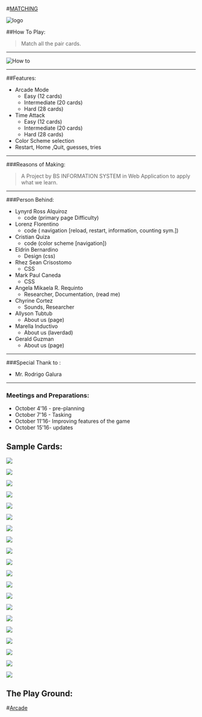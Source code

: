 #[MATCHING](https://ng-matching.github.io/webapp/)
 
 ![logo](https://github.com/ng-matching/webapp/blob/master/images/logo.png)
 
 ##How To Play:
  > Match all the pair cards.
 ___________
 
 ![How to](https://github.com/ng-matching/webapp/blob/master/images/howToPlay-1.png)
 
 ___________
 
 ##Features:
  * Arcade Mode
       - Easy (12 cards)
       - Intermediate (20 cards)
       - Hard (28 cards)
  * Time Attack
       - Easy (12 cards)
       - Intermediate (20 cards)
       - Hard (28 cards)
  * Color Scheme selection
  * Restart, Home ,Quit, guesses, tries 
 
 ____________
 
 ###Reasons of Making:
  > A Project by BS INFORMATION SYSTEM in Web Application to apply what we learn.
 
 ____________
 
 ###Person Behind:
  * Lynyrd Ross Alquiroz
     - code (primary page Difficulty)
  * Lorenz Florentino
     - code ( navigation [reload, restart, information, counting sym.])
  * Cristian Quiza
     - code (color scheme [navigation])
  * Eldrin Bernardino 
     - Design (css)
  * Rhez Sean Crisostomo
     - CSS
  * Mark Paul Caneda
     - CSS
  * Angela Mikaela R. Requinto
     - Researcher, Documentation, (read me)
  * Chyrine Cortez
     - Sounds, Researcher
  * Allyson Tubtub
     - About us (page)
  * Marella Inductivo
     - About us (laverdad)
  * Gerald Guzman
     - About us (page)
 
 _____________
 
 ###Special Thank to :
  * Mr. Rodrigo Galura
 
 ______________
 
 ### Meetings and Preparations:
  * October 4'16 - pre-planning 
  * October 7'16 - Tasking
  * October 11'16- Improving features of the game
  * October 15'16- updates
 
 
 ## Sample Cards:
 ![](https://github.com/ng-matching/webapp/blob/master/cards/color1.png)
 
 ![](https://github.com/ng-matching/webapp/blob/master/cards/color3.png)
 
 ![](https://github.com/ng-matching/webapp/blob/master/cards/color5.png)
 
 ![](https://github.com/ng-matching/webapp/blob/master/cards/color7.png)
 
 ![](https://github.com/ng-matching/webapp/blob/master/cards/color13.png)
 
 ![](https://github.com/ng-matching/webapp/blob/master/cards/number1.png)
 
 ![](https://github.com/ng-matching/webapp/blob/master/cards/number4.png)
 
 ![](https://github.com/ng-matching/webapp/blob/master/cards/number7.png)
 
 ![](https://github.com/ng-matching/webapp/blob/master/cards/number2.png)
 
 ![](https://github.com/ng-matching/webapp/blob/master/cards/number14.png)
 
 ![](https://github.com/ng-matching/webapp/blob/master/cards/logo1.png)
 
 ![](https://github.com/ng-matching/webapp/blob/master/cards/logo4.png)
 
 ![](https://github.com/ng-matching/webapp/blob/master/cards/logo7.png)
 
 ![](https://github.com/ng-matching/webapp/blob/master/cards/logo2.png)
 
 ![](https://github.com/ng-matching/webapp/blob/master/cards/logo14.png)
 
 ![](https://github.com/ng-matching/webapp/blob/master/cards/poker1.png)
 
 ![](https://github.com/ng-matching/webapp/blob/master/cards/poker4.png)
 
 ![](https://github.com/ng-matching/webapp/blob/master/cards/poker7.png)
 
 ![](https://github.com/ng-matching/webapp/blob/master/cards/poker2.png)
 
 ![](https://github.com/ng-matching/webapp/blob/master/cards/poker14.png)
 
 ## The Play Ground:
 
 #[Arcade](https://ng-matching.github.io/webapp/ArcadeEasy.html)
 
